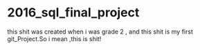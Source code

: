 # 2016_sql_final_project
this shit was created when i was grade 2 , and this shit is my first git_Project.So i mean ,this is shit!
